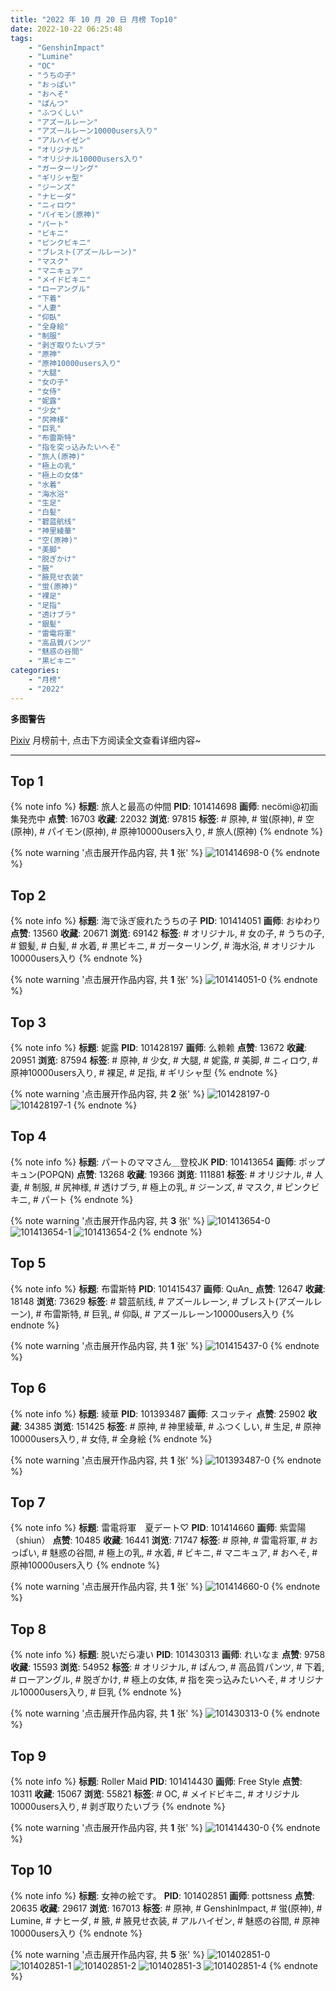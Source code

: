 ```yaml
---
title: "2022 年 10 月 20 日 月榜 Top10"
date: 2022-10-22 06:25:48
tags:
    - "GenshinImpact"
    - "Lumine"
    - "OC"
    - "うちの子"
    - "おっぱい"
    - "おへそ"
    - "ぱんつ"
    - "ふつくしい"
    - "アズールレーン"
    - "アズールレーン10000users入り"
    - "アルハイゼン"
    - "オリジナル"
    - "オリジナル10000users入り"
    - "ガーターリング"
    - "ギリシャ型"
    - "ジーンズ"
    - "ナヒーダ"
    - "ニィロウ"
    - "パイモン(原神)"
    - "パート"
    - "ビキニ"
    - "ピンクビキニ"
    - "ブレスト(アズールレーン)"
    - "マスク"
    - "マニキュア"
    - "メイドビキニ"
    - "ローアングル"
    - "下着"
    - "人妻"
    - "仰臥"
    - "全身絵"
    - "制服"
    - "剥ぎ取りたいブラ"
    - "原神"
    - "原神10000users入り"
    - "大腿"
    - "女の子"
    - "女侍"
    - "妮露"
    - "少女"
    - "尻神様"
    - "巨乳"
    - "布雷斯特"
    - "指を突っ込みたいへそ"
    - "旅人(原神)"
    - "極上の乳"
    - "極上の女体"
    - "水着"
    - "海水浴"
    - "生足"
    - "白髪"
    - "碧蓝航线"
    - "神里綾華"
    - "空(原神)"
    - "美脚"
    - "脱ぎかけ"
    - "腋"
    - "腋見せ衣装"
    - "蛍(原神)"
    - "裸足"
    - "足指"
    - "透けブラ"
    - "銀髪"
    - "雷電将軍"
    - "高品質パンツ"
    - "魅惑の谷間"
    - "黒ビキニ"
categories:
    - "月榜"
    - "2022"
---
```


<i class="fa fa-triangle-exclamation"></i>**多图警告**<i class="fa fa-triangle-exclamation"></i>

[Pixiv](https://www.pixiv.net/) 月榜前十, 点击下方阅读全文查看详细内容~

<!-- more -->

---

## Top 1

{% note info %}
**标题**: 旅人と最高の仲間
**PID**: 101414698 **画师**: necömi@初画集発売中
**点赞**: 16703 **收藏**: 22032 **浏览**: 97815
**标签**: # 原神, # 蛍(原神), # 空(原神), # パイモン(原神), # 原神10000users入り, # 旅人(原神)
{% endnote %}

{% note warning '点击展开作品内容, 共 **1** 张' %}
![101414698-0](https://i.pixiv.re/img-original/img/2022/09/23/00/31/21/101414698_p0.png)
{% endnote %}

## Top 2

{% note info %}
**标题**: 海で泳ぎ疲れたうちの子
**PID**: 101414051 **画师**: おゆわり
**点赞**: 13560 **收藏**: 20671 **浏览**: 69142
**标签**: # オリジナル, # 女の子, # うちの子, # 銀髪, # 白髪, # 水着, # 黒ビキニ, # ガーターリング, # 海水浴, # オリジナル10000users入り
{% endnote %}

{% note warning '点击展开作品内容, 共 **1** 张' %}
![101414051-0](https://i.pixiv.re/img-original/img/2022/09/23/00/08/58/101414051_p0.png)
{% endnote %}

## Top 3

{% note info %}
**标题**: 妮露
**PID**: 101428197 **画师**: 么赖赖
**点赞**: 13672 **收藏**: 20951 **浏览**: 87594
**标签**: # 原神, # 少女, # 大腿, # 妮露, # 美脚, # ニィロウ, # 原神10000users入り, # 裸足, # 足指, # ギリシャ型
{% endnote %}

{% note warning '点击展开作品内容, 共 **2** 张' %}
![101428197-0](https://i.pixiv.re/img-original/img/2022/09/23/18/00/13/101428197_p0.jpg)
![101428197-1](https://i.pixiv.re/img-original/img/2022/09/23/18/00/13/101428197_p1.jpg)
{% endnote %}

## Top 4

{% note info %}
**标题**: パートのママさん＿登校JK
**PID**: 101413654 **画师**: ポップキュン(POPQN)
**点赞**: 13268 **收藏**: 19366 **浏览**: 111881
**标签**: # オリジナル, # 人妻, # 制服, # 尻神様, # 透けブラ, # 極上の乳, # ジーンズ, # マスク, # ピンクビキニ, # パート
{% endnote %}

{% note warning '点击展开作品内容, 共 **3** 张' %}
![101413654-0](https://i.pixiv.re/img-original/img/2022/09/23/00/00/29/101413654_p0.jpg)
![101413654-1](https://i.pixiv.re/img-original/img/2022/09/23/00/00/29/101413654_p1.jpg)
![101413654-2](https://i.pixiv.re/img-original/img/2022/09/23/00/00/29/101413654_p2.jpg)
{% endnote %}

## Top 5

{% note info %}
**标题**: 布雷斯特
**PID**: 101415437 **画师**: QuAn_
**点赞**: 12647 **收藏**: 18148 **浏览**: 73629
**标签**: # 碧蓝航线, # アズールレーン, # ブレスト(アズールレーン), # 布雷斯特, # 巨乳, # 仰臥, # アズールレーン10000users入り
{% endnote %}

{% note warning '点击展开作品内容, 共 **1** 张' %}
![101415437-0](https://i.pixiv.re/img-original/img/2022/09/23/01/06/33/101415437_p0.jpg)
{% endnote %}

## Top 6

{% note info %}
**标题**: 綾華
**PID**: 101393487 **画师**: スコッティ
**点赞**: 25902 **收藏**: 34385 **浏览**: 151425
**标签**: # 原神, # 神里綾華, # ふつくしい, # 生足, # 原神10000users入り, # 女侍, # 全身絵
{% endnote %}

{% note warning '点击展开作品内容, 共 **1** 张' %}
![101393487-0](https://i.pixiv.re/img-original/img/2022/09/22/00/06/14/101393487_p0.jpg)
{% endnote %}

## Top 7

{% note info %}
**标题**: 雷電将軍　夏デート♡
**PID**: 101414660 **画师**: 紫雲陽（shiun）
**点赞**: 10485 **收藏**: 16441 **浏览**: 71747
**标签**: # 原神, # 雷電将軍, # おっぱい, # 魅惑の谷間, # 極上の乳, # 水着, # ビキニ, # マニキュア, # おへそ, # 原神10000users入り
{% endnote %}

{% note warning '点击展开作品内容, 共 **1** 张' %}
![101414660-0](https://i.pixiv.re/img-original/img/2022/09/23/00/30/01/101414660_p0.jpg)
{% endnote %}

## Top 8

{% note info %}
**标题**: 脱いだら凄い
**PID**: 101430313 **画师**: れいなま
**点赞**: 9758 **收藏**: 15593 **浏览**: 54952
**标签**: # オリジナル, # ぱんつ, # 高品質パンツ, # 下着, # ローアングル, # 脱ぎかけ, # 極上の女体, # 指を突っ込みたいへそ, # オリジナル10000users入り, # 巨乳
{% endnote %}

{% note warning '点击展开作品内容, 共 **1** 张' %}
![101430313-0](https://i.pixiv.re/img-original/img/2022/09/23/19/37/51/101430313_p0.png)
{% endnote %}

## Top 9

{% note info %}
**标题**: Roller Maid
**PID**: 101414430 **画师**: Free Style
**点赞**: 10311 **收藏**: 15067 **浏览**: 55821
**标签**: # OC, # メイドビキニ, # オリジナル10000users入り, # 剥ぎ取りたいブラ
{% endnote %}

{% note warning '点击展开作品内容, 共 **1** 张' %}
![101414430-0](https://i.pixiv.re/img-original/img/2022/09/23/00/20/56/101414430_p0.jpg)
{% endnote %}

## Top 10

{% note info %}
**标题**: 女神の絵です。
**PID**: 101402851 **画师**: pottsness
**点赞**: 20635 **收藏**: 29617 **浏览**: 167013
**标签**: # 原神, # GenshinImpact, # 蛍(原神), # Lumine, # ナヒーダ, # 腋, # 腋見せ衣装, # アルハイゼン, # 魅惑の谷間, # 原神10000users入り
{% endnote %}

{% note warning '点击展开作品内容, 共 **5** 张' %}
![101402851-0](https://i.pixiv.re/img-original/img/2022/09/22/15/00/02/101402851_p0.jpg)
![101402851-1](https://i.pixiv.re/img-original/img/2022/09/22/15/00/02/101402851_p1.jpg)
![101402851-2](https://i.pixiv.re/img-original/img/2022/09/22/15/00/02/101402851_p2.jpg)
![101402851-3](https://i.pixiv.re/img-original/img/2022/09/22/15/00/02/101402851_p3.jpg)
![101402851-4](https://i.pixiv.re/img-original/img/2022/09/22/15/00/02/101402851_p4.jpg)
{% endnote %}
